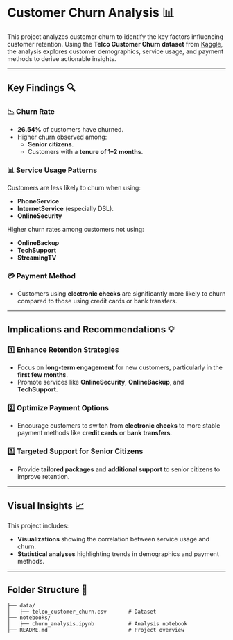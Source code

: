 # Customer Churn Analysis 📊

This project analyzes customer churn to identify the key factors influencing customer retention. Using the **Telco Customer Churn dataset** from [Kaggle](https://www.kaggle.com/blastchar/telco-customer-churn), the analysis explores customer demographics, service usage, and payment methods to derive actionable insights.

---

## Key Findings 🔍

### 📉 Churn Rate  
- **26.54%** of customers have churned.  
- Higher churn observed among:  
  - **Senior citizens**.  
  - Customers with a **tenure of 1–2 months**.  

### 📊 Service Usage Patterns  
Customers are less likely to churn when using:  
- **PhoneService**  
- **InternetService** (especially DSL).  
- **OnlineSecurity**  

Higher churn rates among customers not using:  
- **OnlineBackup**  
- **TechSupport**  
- **StreamingTV**  

### 💳 Payment Method  
- Customers using **electronic checks** are significantly more likely to churn compared to those using credit cards or bank transfers.  

---

## Implications and Recommendations 💡

### 1️⃣ Enhance Retention Strategies  
- Focus on **long-term engagement** for new customers, particularly in the **first few months**.  
- Promote services like **OnlineSecurity**, **OnlineBackup**, and **TechSupport**.  

### 2️⃣ Optimize Payment Options  
- Encourage customers to switch from **electronic checks** to more stable payment methods like **credit cards** or **bank transfers**.  

### 3️⃣ Targeted Support for Senior Citizens  
- Provide **tailored packages** and **additional support** to senior citizens to improve retention.  

---

## Visual Insights 📈  

This project includes:  
- **Visualizations** showing the correlation between service usage and churn.  
- **Statistical analyses** highlighting trends in demographics and payment methods.  

---

## Folder Structure 📂  

```plaintext
├── data/
│   ├── telco_customer_churn.csv       # Dataset
├── notebooks/
│   ├── churn_analysis.ipynb           # Analysis notebook
├── README.md                          # Project overview
